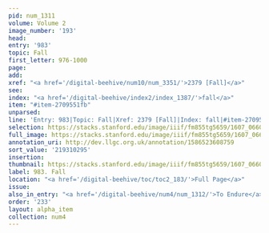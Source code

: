 ```yaml
---
pid: num_1311
volume: Volume 2
image_number: '193'
head:
entry: '983'
topic: Fall
first_letter: 976-1000
page:
add:
xref: "<a href='/digital-beehive/num10/num_3351/'>2379 [Fall]</a>"
see:
index: "<a href='/digital-beehive/index2/index_1387/'>fall</a>"
item: "#item-2709551fb"
unparsed:
line: 'Entry: 983|Topic: Fall|Xref: 2379 [Fall]|Index: fall|#item-2709551fb'
selection: https://stacks.stanford.edu/image/iiif/fm855tg5659/1607_0660/340,295,2905,667/full/0/default.jpg
full_image: https://stacks.stanford.edu/image/iiif/fm855tg5659/1607_0660/full/full/0/default.jpg
annotation_uri: http://dev.llgc.org.uk/annotation/1586523608759
sort_value: '219310295'
insertion:
thumbnail: https://stacks.stanford.edu/image/iiif/fm855tg5659/1607_0660/340,295,600,180/250,/0/default.jpg
label: 983. Fall
location: "<a href='/digital-beehive/toc/toc2_183/'>Full Page</a>"
issue:
also_in_entry: "<a href='/digital-beehive/num4/num_1312/'>To Endure</a>"
order: '233'
layout: alpha_item
collection: num4
---
```

